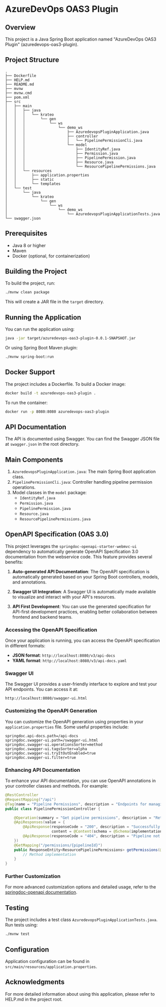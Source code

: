 # AzureDevOps OAS3 Plugin
## Overview

This project is a Java Spring Boot application named "AzureDevOps OAS3 Plugin" (azuredevops-oas3-plugin). 

## Project Structure

```
.
├── Dockerfile
├── HELP.md
├── README.md
├── mvnw
├── mvnw.cmd
├── pom.xml
├── src
│   ├── main
│   │   ├── java
│   │   │   └── krateo
│   │   │       └── gen
│   │   │           └── ws
│   │   │               └── demo_ws
│   │   │                   ├── AzuredevopsPluginApplication.java
│   │   │                   ├── controller
│   │   │                   │   └── PipelinePermissionCli.java
│   │   │                   └── model
│   │   │                       ├── IdentityRef.java
│   │   │                       ├── Permission.java
│   │   │                       ├── PipelinePermission.java
│   │   │                       ├── Resource.java
│   │   │                       └── ResourcePipelinePermissions.java
│   │   └── resources
│   │       ├── application.properties
│   │       ├── static
│   │       └── templates
│   └── test
│       └── java
│           └── krateo
│               └── gen
│                   └── ws
│                       └── demo_ws
│                           └── AzuredevopsPluginApplicationTests.java
└── swagger.json
```

## Prerequisites

- Java 8 or higher
- Maven
- Docker (optional, for containerization)

## Building the Project

To build the project, run:

```bash
./mvnw clean package
```

This will create a JAR file in the `target` directory.

## Running the Application

You can run the application using:

```bash
java -jar target/azuredevops-oas3-plugin-0.0.1-SNAPSHOT.jar
```

Or using Spring Boot Maven plugin:

```bash
./mvnw spring-boot:run
```

## Docker Support

The project includes a Dockerfile. To build a Docker image:

```bash
docker build -t azuredevops-oas3-plugin .
```

To run the container:

```bash
docker run -p 8080:8080 azuredevops-oas3-plugin
```

## API Documentation

The API is documented using Swagger. You can find the Swagger JSON file at `swagger.json` in the root directory.

## Main Components

1. `AzuredevopsPluginApplication.java`: The main Spring Boot application class.
2. `PipelinePermissionCli.java`: Controller handling pipeline permission operations.
3. Model classes in the `model` package:
   - `IdentityRef.java`
   - `Permission.java`
   - `PipelinePermission.java`
   - `Resource.java`
   - `ResourcePipelinePermissions.java`

## OpenAPI Specification (OAS 3.0)

This project leverages the `springdoc-openapi-starter-webmvc-ui` dependency to automatically generate OpenAPI Specification 3.0 documentation from the webservice code. This feature provides several benefits:

1. **Auto-generated API Documentation**: The OpenAPI specification is automatically generated based on your Spring Boot controllers, models, and annotations.

2. **Swagger UI Integration**: A Swagger UI is automatically made available to visualize and interact with your API's resources.

3. **API First Development**: You can use the generated specification for API-first development practices, enabling better collaboration between frontend and backend teams.

### Accessing the OpenAPI Specification

Once your application is running, you can access the OpenAPI specification in different formats:

- **JSON format**: `http://localhost:8080/v3/api-docs`
- **YAML format**: `http://localhost:8080/v3/api-docs.yaml`

### Swagger UI

The Swagger UI provides a user-friendly interface to explore and test your API endpoints. You can access it at:

`http://localhost:8080/swagger-ui.html`

### Customizing the OpenAPI Generation

You can customize the OpenAPI generation using properties in your `application.properties` file. Some useful properties include:

```properties
springdoc.api-docs.path=/api-docs
springdoc.swagger-ui.path=/swagger-ui.html
springdoc.swagger-ui.operationsSorter=method
springdoc.swagger-ui.tagsSorter=alpha
springdoc.swagger-ui.tryItOutEnabled=true
springdoc.swagger-ui.filter=true
```

### Enhancing API Documentation

To enhance your API documentation, you can use OpenAPI annotations in your controller classes and methods. For example:

```java
@RestController
@RequestMapping("/api")
@Tag(name = "Pipeline Permissions", description = "Endpoints for managing pipeline permissions")
public class PipelinePermissionController {

    @Operation(summary = "Get pipeline permissions", description = "Retrieves permissions for a specific pipeline")
    @ApiResponses(value = {
        @ApiResponse(responseCode = "200", description = "Successfully retrieved permissions",
                     content = @Content(schema = @Schema(implementation = ResourcePipelinePermissions.class))),
        @ApiResponse(responseCode = "404", description = "Pipeline not found")
    })
    @GetMapping("/permissions/{pipelineId}")
    public ResponseEntity<ResourcePipelinePermissions> getPermissions(@PathVariable String pipelineId) {
        // Method implementation
    }
}
```

### Further Customization

For more advanced customization options and detailed usage, refer to the [springdoc-openapi documentation](https://springdoc.org/).


## Testing

The project includes a test class `AzuredevopsPluginApplicationTests.java`. Run tests using:

```bash
./mvnw test
```

## Configuration

Application configuration can be found in `src/main/resources/application.properties`.

## Acknowledgments

For more detailed information about using this application, please refer to HELP.md in the project root.